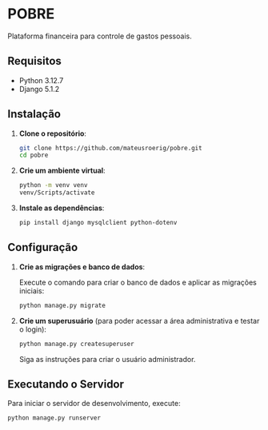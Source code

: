 # POBRE

Plataforma financeira para controle de gastos pessoais.

## Requisitos

- Python 3.12.7
- Django 5.1.2

## Instalação

1. **Clone o repositório**:

    ```bash
    git clone https://github.com/mateusroerig/pobre.git
    cd pobre
    ```

2. **Crie um ambiente virtual**:

    ```bash
    python -m venv venv
    venv/Scripts/activate
    ```

3. **Instale as dependências**:

    ```bash
    pip install django mysqlclient python-dotenv
    ```

## Configuração

1. **Crie as migrações e banco de dados**:

    Execute o comando para criar o banco de dados e aplicar as migrações iniciais:

    ```bash
    python manage.py migrate
    ```

2. **Crie um superusuário** (para poder acessar a área administrativa e testar o login):

    ```bash
    python manage.py createsuperuser
    ```

    Siga as instruções para criar o usuário administrador.

## Executando o Servidor

Para iniciar o servidor de desenvolvimento, execute:

```bash
python manage.py runserver
```
